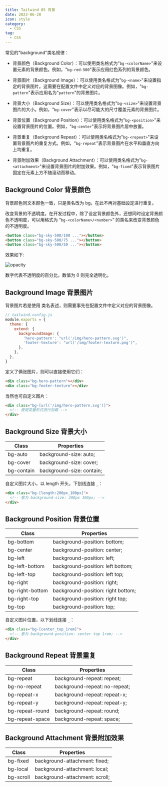```yaml
---
title: Tailwind 05 背景
date: 2023-06-28
icon: style
category:
  - CSS
tag:
  - CSS
---
```


常见的"background"类名规律：

- 背景颜色（Background Color）：可以使用类名格式为"`bg-<colorName>`"来设置元素的背景颜色。例如，"`bg-red-500`"表示应用红色系列的背景颜色。

- 背景图片（Background Image）：可以使用类名格式为"`bg-<name>`"来设置指定的背景图片。这需要在配置文件中定义对应的背景图像。例如，"`bg-pattern`"表示应用名为"`pattern`"的背景图片。

- 背景大小（Background Size）：可以使用类名格式为"`bg-<size>`"来设置背景图片的大小。例如，"`bg-cover`"表示以尽可能大的尺寸覆盖元素的背景图片。

- 背景位置（Background Position）：可以使用类名格式为"`bg-<position>`"来设置背景图片的位置。例如，"`bg-center`"表示将背景图片居中放置。

- 背景重复（Background Repeat）：可以使用类名格式为"`bg-<repeat>`"来设置背景图片的重复方式。例如，"`bg-repeat`"表示背景图片在水平和垂直方向上均重复。

- 背景附加效果（Background Attachment）：可以使用类名格式为"`bg-<attachment>`"来设置背景图片的附加效果。例如，"`bg-fixed`"表示背景图片固定在元素上方不随滚动而移动。

## Background Color 背景颜色

背景颜色同文本颜色一致，只是类名改为 bg，在此不再对基础设定进行重复。

改变背景的不透明度。在开发过程中，除了设定背景颜色外，还想同时设定背景颜色不透明度，可以用格式为 “`bg-<colorName>/<number>`” 的类名来改变背景颜色的不透明度。

```html
<button class="bg-sky-500/100 ..."></button>
<button class="bg-sky-500/75 ..."></button>
<button class="bg-sky-500/50 ..."></button>
```

效果如下:

![opacity](https://cdn.jsdelivr.net/gh/rayadaschn/blogImage@master/img/202306271056139.png)

数字代表不透明度的百分比，数值为 0 则完全透明化。

## Background Image 背景图片

背景图片若是使用 类名表述，则需要事先在配置文件中定义对应的背景图像。

```js
// tailwind.config.js
module.exports = {
  theme: {
    extend: {
      backgroundImage: {
        'hero-pattern': "url('/img/hero-pattern.svg')",
        'footer-texture': "url('/img/footer-texture.png')",
      },
    },
  },
}
```

定义了俩张图片，则可以直接使用它们：

```html
<div class="bg-hero-pattern"></div>
<div class="bg-footer-texture"></div>
```

当然也可自定义图片：

```html
<div class="bg-[url('/img/hero-pattern.svg')]">
  <!-- 使用变量形式进行加载 -->
</div>
```

## Background Size 背景大小

| Class      | Properties                |
| ---------- | ------------------------- |
| bg-auto    | background-size: auto;    |
| bg-cover   | background-size: cover;   |
| bg-contain | background-size: contain; |

自定义图片大小，以 length 开头，下划线连接 `_`：

```html
<div class="bg-[length:200px_100px]">
  <!-- 意为 background-size: 200px 100px; -->
</div>
```

## Background Position 背景位置

| Class           | Properties                         |
| --------------- | ---------------------------------- |
| bg-bottom       | background-position: bottom;       |
| bg-center       | background-position: center;       |
| bg-left         | background-position: left;         |
| bg-left-bottom  | background-position: left bottom;  |
| bg-left-top     | background-position: left top;     |
| bg-right        | background-position: right;        |
| bg-right-bottom | background-position: right bottom; |
| bg-right-top    | background-position: right top;    |
| bg-top          | background-position: top;          |

自定义图片位置，以下划线连接 `_`：

```html
<div class="bg-[center_top_1rem]">
  <!-- 意为 background-position: center top 1rem; -->
</div>
```

## Background Repeat 背景重复

| Class           | Properties                    |
| --------------- | ----------------------------- |
| bg-repeat       | background-repeat: repeat;    |
| bg-no-repeat    | background-repeat: no-repeat; |
| bg-repeat-x     | background-repeat: repeat-x;  |
| bg-repeat-y     | background-repeat: repeat-y;  |
| bg-repeat-round | background-repeat: round;     |
| bg-repeat-space | background-repeat: space;     |

## Background Attachment 背景附加效果

| Class     | Properties                     |
| --------- | ------------------------------ |
| bg-fixed  | background-attachment: fixed;  |
| bg-local  | background-attachment: local;  |
| bg-scroll | background-attachment: scroll; |
